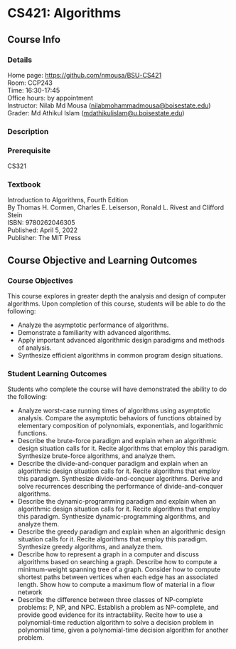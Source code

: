 # CS421: Algorithms 

## Course Info 

### Details 
Home page: https://github.com/nmousa/BSU-CS421  
Room: CCP243  
Time: 16:30-17:45  
Office hours: by appointment  
Instructor: Nilab Md Mousa (nilabmohammadmousa@boisestate.edu)  
Grader: Md Athikul Islam (mdathikulislam@u.boisestate.edu)

### Description 

### Prerequisite 
CS321 
### Textbook 
Introduction to Algorithms, Fourth Edition  
By Thomas H. Cormen, Charles E. Leiserson, Ronald L. Rivest and Clifford Stein  
ISBN: 9780262046305  
Published: April 5, 2022  
Publisher: The MIT Press  

## Course Objective and Learning Outcomes 
### Course Objectives
This course explores in greater depth the analysis and design of computer algorithms. Upon completion of this course, students will be able to do the following:
* Analyze the asymptotic performance of algorithms.  
* Demonstrate a familiarity with advanced algorithms.  
* Apply important advanced algorithmic design paradigms and methods of analysis.  
* Synthesize efficient algorithms in common program design situations.  

### Student Learning Outcomes
Students who complete the course will have demonstrated the ability to do the following:
* Analyze worst-case running times of algorithms using asymptotic analysis. Compare the asymptotic behaviors of functions obtained by elementary composition of polynomials, exponentials, and logarithmic functions.
* Describe the brute-force paradigm and explain when an algorithmic design situation calls for it. Recite algorithms that employ this paradigm. Synthesize brute-force algorithms, and analyze them.
* Describe the divide-and-conquer paradigm and explain when an algorithmic design situation calls for it. Recite algorithms that employ this paradigm. Synthesize
divide-and-conquer algorithms. Derive and solve recurrences describing the performance of divide-and-conquer algorithms.
* Describe the dynamic-programming paradigm and explain when an algorithmic design situation calls for it. Recite algorithms that employ this paradigm. Synthesize dynamic-programming algorithms, and analyze them.
* Describe the greedy paradigm and explain when an algorithmic design situation calls for it. Recite algorithms that employ this paradigm. Synthesize greedy algorithms, and analyze them.
* Describe how to represent a graph in a computer and discuss algorithms based on searching a graph. Describe how to compute a minimum-weight spanning tree
of a graph. Consider how to compute shortest paths between vertices when each edge has an associated length. Show how to compute a maximum flow of material in a flow network
* Describe the difference between three classes of NP-complete problems: P, NP, and NPC. Establish a problem as NP-complete, and provide good evidence for its intractability. Recite how to use a polynomial-time reduction algorithm to solve a decision problem in polynomial time, given a polynomial-time decision algorithm for another problem.
